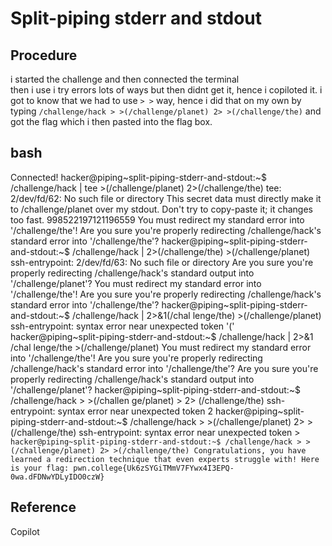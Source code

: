 # Split-piping stderr and stdout

## Procedure
i started the challenge and then connected the terminal<br>
then i use i try errors lots of ways but then didnt get it, hence i copiloted it.
i got to know that we had to use `> >` way, hence i did that on my own by typing
`/challenge/hack > >(/challenge/planet) 2> >(/challenge/the)` and got the flag
which i then pasted into the flag box.

## bash
Connected!
hacker@piping~split-piping-stderr-and-stdout:~$ /challenge/hack | tee >(/challenge/planet) 2>(/challenge/the)
tee: 2/dev/fd/62: No such file or directory
This secret data must directly make it to /challenge/planet over my stdout.
Don't try to copy-paste it; it changes too fast.
998522197121196559
You must redirect my standard error into '/challenge/the'!
Are you sure you're properly redirecting /challenge/hack's standard error into
'/challenge/the'?
hacker@piping~split-piping-stderr-and-stdout:~$ /challenge/hack | 2>(/challenge/the) >(/challenge/planet)
ssh-entrypoint: 2/dev/fd/63: No such file or directory
Are you sure you're properly redirecting /challenge/hack's standard output into
'/challenge/planet'?
You must redirect my standard error into '/challenge/the'!
Are you sure you're properly redirecting /challenge/hack's standard error into
'/challenge/the'?
hacker@piping~split-piping-stderr-and-stdout:~$ /challenge/hack | 2>&1(/chal
lenge/the) >(/challenge/planet)
ssh-entrypoint: syntax error near unexpected token '('
hacker@piping~split-piping-stderr-and-stdout:~$ /challenge/hack | 2>&1 /chal
lenge/the >(/challenge/planet)
You must redirect my standard error into '/challenge/the'!
Are you sure you're properly redirecting /challenge/hack's standard error into
'/challenge/the'?
Are you sure you're properly redirecting /challenge/hack's standard output into
'/challenge/planet'?
hacker@piping~split-piping-stderr-and-stdout:~$ /challenge/hack > >(/challen
ge/planet) > 2> (/challenge/the)
ssh-entrypoint: syntax error near unexpected token 2
hacker@piping~split-piping-stderr-and-stdout:~$ /challenge/hack > >(/challenge/planet) 2> > (/challenge/the)
ssh-entrypoint: syntax error near unexpected token >
`hacker@piping~split-piping-stderr-and-stdout:~$ /challenge/hack > >(/challenge/planet) 2> >(/challenge/the)
Congratulations, you have learned a redirection technique that even experts
struggle with! Here is your flag:
pwn.college{Uk6zSYGiTMmV7FYwx4I3EPQ-0wa.dFDNwYDLyIDO0czW}`

## Reference
Copilot
